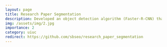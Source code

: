 ```yaml
---
layout: page
title: Research Paper Segmentation
description: Developed an object detection algorithm (Faster-R-CNN) that detects title, author, abstract, and content
img: /assets/img/2.jpg
importance: 2
category: uiuc
redirect: https://github.com/sbseo/research_paper_segmentation
---
```

